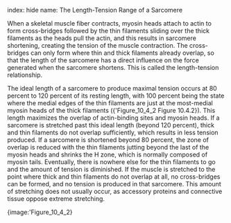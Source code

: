 index: hide
name: The Length-Tension Range of a Sarcomere

When a skeletal muscle fiber contracts, myosin heads attach to actin to form cross-bridges followed by the thin filaments sliding over the thick filaments as the heads pull the actin, and this results in sarcomere shortening, creating the tension of the muscle contraction. The cross-bridges can only form where thin and thick filaments already overlap, so that the length of the sarcomere has a direct influence on the force generated when the sarcomere shortens. This is called the length-tension relationship.

The ideal length of a sarcomere to produce maximal tension occurs at 80 percent to 120 percent of its resting length, with 100 percent being the state where the medial edges of the thin filaments are just at the most-medial myosin heads of the thick filaments ({'Figure_10_4_2 Figure 10.4.2}). This length maximizes the overlap of actin-binding sites and myosin heads. If a sarcomere is stretched past this ideal length (beyond 120 percent), thick and thin filaments do not overlap sufficiently, which results in less tension produced. If a sarcomere is shortened beyond 80 percent, the zone of overlap is reduced with the thin filaments jutting beyond the last of the myosin heads and shrinks the H zone, which is normally composed of myosin tails. Eventually, there is nowhere else for the thin filaments to go and the amount of tension is diminished. If the muscle is stretched to the point where thick and thin filaments do not overlap at all, no cross-bridges can be formed, and no tension is produced in that sarcomere. This amount of stretching does not usually occur, as accessory proteins and connective tissue oppose extreme stretching.


{image:'Figure_10_4_2}
        
